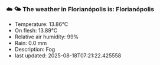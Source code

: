 ### ☁️ 🌤️  The weather in Florianópolis is: Florianópolis

- Temperature: 13.86°C
- On flesh: 13.89°C
- Relative air humidity: 99%
- Rain: 0.0 mm
- Description: Fog
- last updated: 2025-08-18T07:21:22.425558

